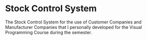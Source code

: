 # Stock Control System
The Stock Control System for the use of Customer Companies and Manufacturer Companies that I personally developed for the Visual Programming Course during the semester.
